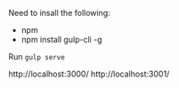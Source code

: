 Need to insall the following:

- npm
- npm install gulp-cli -g


Run `gulp serve`

http://localhost:3000/
http://localhost:3001/